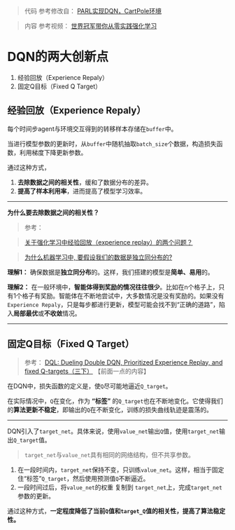 > 代码 参考修改自：
> [PARL实现DQN，CartPole环境](https://github.com/PaddlePaddle/PARL/tree/develop/examples/tutorials/parl2_dygraph/lesson3/dqn)


> 内容 参考视频：
> [世界冠军带你从零实践强化学习](https://www.bilibili.com/video/BV1yv411i7xd?p=10&spm_id_from=pageDriver)



# DQN的两大创新点
1. 经验回放（Experience Repaly）
2. 固定Q目标（Fixed Q Target）

## 经验回放（Experience Repaly）

每个时间步agent与环境交互得到的转移样本存储在`buffer`中。

当进行模型参数的更新时，从`buffer`中随机抽取`batch_size`个数据，构造损失函数，利用梯度下降更新参数。


通过这种方式，
1. **去除数据之间的相关性**，缓和了数据分布的差异。
2. **提高了样本利用率**，进而提高了模型学习效率。

---

 **为什么要去除数据之间的相关性？** 

> 参考：

> [关于强化学习中经验回放（experience replay）的两个问题？](https://www.zhihu.com/question/278182581) 

> [为什么机器学习中, 要假设我们的数据是独立同分布的?](https://www.zhihu.com/question/41222495)

 **理解1：** 确保数据是**独立同分布**的。这样，我们搭建的模型是**简单、易用**的。 

 **理解2：** 
在一般环境中，**智能体得到奖励的情况往往很少**。比如在n个格子上，只有1个格子有奖励。智能体在不断地尝试中，大多数情况是没有奖励的。如果没有`Experience Repaly`，只是每步都进行更新，模型可能会找不到“正确的道路”，陷入**局部最优**或**不收敛**情况。

---

## 固定Q目标（Fixed Q Target）
> 参考：
> [DQL: Dueling Double DQN, Prioritized Experience Replay, and fixed Q-targets（三下）](https://blog.csdn.net/mike112223/article/details/90796992) 【前面一点的内容】

在DQN中，损失函数的定义是，使`Q`尽可能地逼近`Q_target`。

在实际情况中，`Q`在变化，作为 **“标签”** 的`Q_target`也在不断地变化。它使得我们的**算法更新不稳定**，即输出的`Q`在不断变化，训练的损失曲线轨迹是震荡的。

---

DQN引入了`target_net`。具体来说，使用`value_net`输出`Q`值，使用`target_net`输出`Q_target`值。

> `target_net`与`value_net`具有相同的网络结构，但不共享参数。
1. 在一段时间内，`target_net`保持不变，只训练`value_net`。这样，相当于固定住“标签”`Q_target`，然后使用预测值`Q`不断逼近。
2. 一段时间过后，将`value_net`的权重 复制到 `target_net`上，完成`target_net`参数的更新。

通过这种方式，**一定程度降低了当前`Q`值和`target_Q`值的相关性，提高了算法稳定性。**
